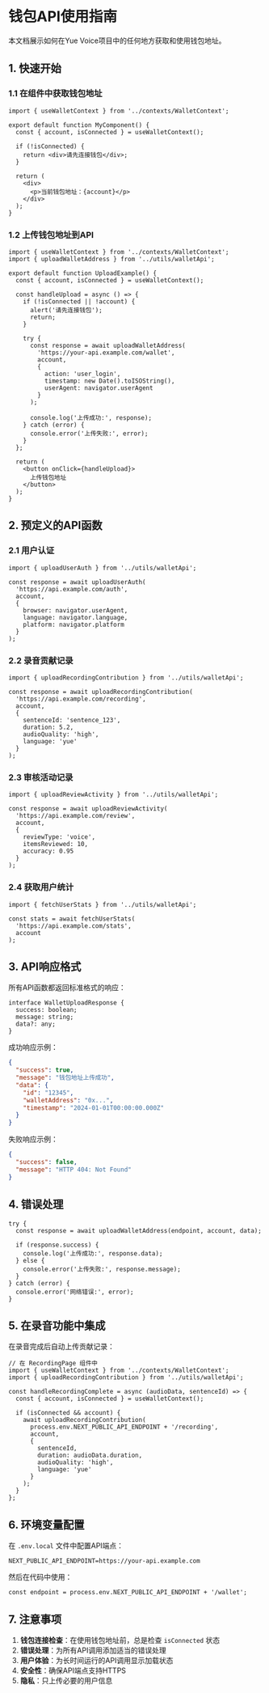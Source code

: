 # 钱包API使用指南

本文档展示如何在Yue Voice项目中的任何地方获取和使用钱包地址。

## 1. 快速开始

### 1.1 在组件中获取钱包地址

```tsx
import { useWalletContext } from '../contexts/WalletContext';

export default function MyComponent() {
  const { account, isConnected } = useWalletContext();

  if (!isConnected) {
    return <div>请先连接钱包</div>;
  }

  return (
    <div>
      <p>当前钱包地址：{account}</p>
    </div>
  );
}
```

### 1.2 上传钱包地址到API

```tsx
import { useWalletContext } from '../contexts/WalletContext';
import { uploadWalletAddress } from '../utils/walletApi';

export default function UploadExample() {
  const { account, isConnected } = useWalletContext();

  const handleUpload = async () => {
    if (!isConnected || !account) {
      alert('请先连接钱包');
      return;
    }

    try {
      const response = await uploadWalletAddress(
        'https://your-api.example.com/wallet',
        account,
        {
          action: 'user_login',
          timestamp: new Date().toISOString(),
          userAgent: navigator.userAgent
        }
      );
      
      console.log('上传成功:', response);
    } catch (error) {
      console.error('上传失败:', error);
    }
  };

  return (
    <button onClick={handleUpload}>
      上传钱包地址
    </button>
  );
}
```

## 2. 预定义的API函数

### 2.1 用户认证
```tsx
import { uploadUserAuth } from '../utils/walletApi';

const response = await uploadUserAuth(
  'https://api.example.com/auth',
  account,
  {
    browser: navigator.userAgent,
    language: navigator.language,
    platform: navigator.platform
  }
);
```

### 2.2 录音贡献记录
```tsx
import { uploadRecordingContribution } from '../utils/walletApi';

const response = await uploadRecordingContribution(
  'https://api.example.com/recording',
  account,
  {
    sentenceId: 'sentence_123',
    duration: 5.2,
    audioQuality: 'high',
    language: 'yue'
  }
);
```

### 2.3 审核活动记录
```tsx
import { uploadReviewActivity } from '../utils/walletApi';

const response = await uploadReviewActivity(
  'https://api.example.com/review',
  account,
  {
    reviewType: 'voice',
    itemsReviewed: 10,
    accuracy: 0.95
  }
);
```

### 2.4 获取用户统计
```tsx
import { fetchUserStats } from '../utils/walletApi';

const stats = await fetchUserStats(
  'https://api.example.com/stats',
  account
);
```

## 3. API响应格式

所有API函数都返回标准格式的响应：

```tsx
interface WalletUploadResponse {
  success: boolean;
  message: string;
  data?: any;
}
```

成功响应示例：
```json
{
  "success": true,
  "message": "钱包地址上传成功",
  "data": {
    "id": "12345",
    "walletAddress": "0x...",
    "timestamp": "2024-01-01T00:00:00.000Z"
  }
}
```

失败响应示例：
```json
{
  "success": false,
  "message": "HTTP 404: Not Found"
}
```

## 4. 错误处理

```tsx
try {
  const response = await uploadWalletAddress(endpoint, account, data);
  
  if (response.success) {
    console.log('上传成功:', response.data);
  } else {
    console.error('上传失败:', response.message);
  }
} catch (error) {
  console.error('网络错误:', error);
}
```

## 5. 在录音功能中集成

在录音完成后自动上传贡献记录：

```tsx
// 在 RecordingPage 组件中
import { useWalletContext } from '../contexts/WalletContext';
import { uploadRecordingContribution } from '../utils/walletApi';

const handleRecordingComplete = async (audioData, sentenceId) => {
  const { account, isConnected } = useWalletContext();
  
  if (isConnected && account) {
    await uploadRecordingContribution(
      process.env.NEXT_PUBLIC_API_ENDPOINT + '/recording',
      account,
      {
        sentenceId,
        duration: audioData.duration,
        audioQuality: 'high',
        language: 'yue'
      }
    );
  }
};
```

## 6. 环境变量配置

在 `.env.local` 文件中配置API端点：

```env
NEXT_PUBLIC_API_ENDPOINT=https://your-api.example.com
```

然后在代码中使用：

```tsx
const endpoint = process.env.NEXT_PUBLIC_API_ENDPOINT + '/wallet';
```

## 7. 注意事项

1. **钱包连接检查**：在使用钱包地址前，总是检查 `isConnected` 状态
2. **错误处理**：为所有API调用添加适当的错误处理
3. **用户体验**：为长时间运行的API调用显示加载状态
4. **安全性**：确保API端点支持HTTPS
5. **隐私**：只上传必要的用户信息